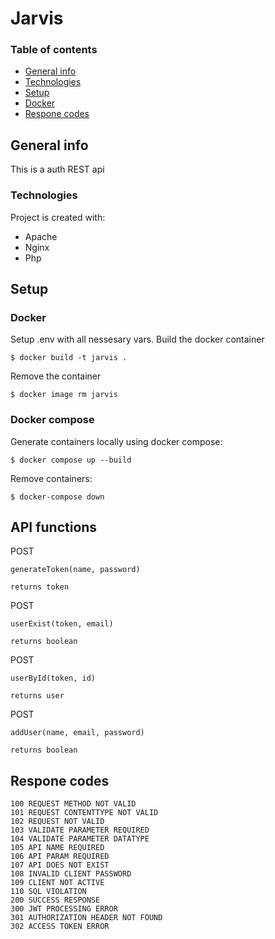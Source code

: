 # Jarvis

### Table of contents

*   [General info](#general-info)
*   [Technologies](#technologies)
*   [Setup](#setup)
*   [Docker](#docker)
*   [Respone codes](#respone-codes)

## General info

This is a auth REST api

### Technologies

Project is created with:

*	Apache
*	Nginx
*	Php

## Setup

### Docker

Setup .env with all nessesary vars.
Build the docker container

```
$ docker build -t jarvis .
```

Remove the container

```
$ docker image rm jarvis
```
### Docker compose

Generate containers locally using docker compose:

```
$ docker compose up --build
```

Remove containers:

```
$ docker-compose down
```

## API functions
POST
```
generateToken(name, password)

returns token
```

POST
```
userExist(token, email)

returns boolean
```

POST
```
userById(token, id)

returns user
```

POST
```
addUser(name, email, password)

returns boolean
```

## Respone codes
```
100 REQUEST METHOD NOT VALID
101 REQUEST CONTENTTYPE NOT VALID
102 REQUEST NOT VALID
103 VALIDATE PARAMETER REQUIRED
104 VALIDATE PARAMETER DATATYPE
105 API NAME REQUIRED
106 API PARAM REQUIRED
107 API DOES NOT EXIST
108 INVALID CLIENT PASSWORD
109 CLIENT NOT ACTIVE
110 SQL VIOLATION
200 SUCCESS RESPONSE
300 JWT PROCESSING ERROR
301 AUTHORIZATION HEADER NOT FOUND
302 ACCESS TOKEN ERROR
```
